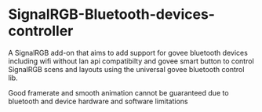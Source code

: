# SignalRGB-Bluetooth-devices-controller
A SignalRGB add-on that aims to add support for govee bluetooth devices including wifi without lan api compatibilty and govee smart button to control SignalRGB scens and layouts using the universal govee bluetooth control lib.

Good framerate and smooth animation cannot be guaranteed due to bluetooth and device hardware and software limitations
